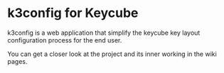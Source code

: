 # k3config for Keycube

k3config is a web application that simplify the keycube key layout configuration process for the end user.

You can get a closer look at the project and its inner working in the wiki pages.
